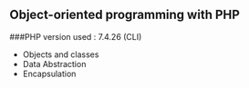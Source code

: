 ## Object-oriented programming with PHP

###PHP version used : 7.4.26 (CLI)
  
  - Objects and classes
  - Data Abstraction
  - Encapsulation

